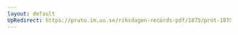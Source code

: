 ```yaml
---
layout: default
UpRedirect: https://pruto.im.uu.se/riksdagen-records-pdf/1875/prot-1875--ak--048/prot-1875--ak--048_030.pdf
---
```

